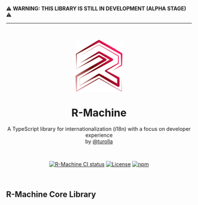 ⚠️ **WARNING: THIS LIBRARY IS STILL IN DEVELOPMENT (ALPHA STAGE)** ⚠️

---

<br />  
<p align="center">
  <img src="r-machine.logo.svg" width="128px" align="center" alt="R-Machine logo" />
  <h1 align="center">R-Machine</h1>
  <p align="center">
    A TypeScript library for internationalization (i18n) with a focus on developer experience
    <br/>
    by <a href="https://codecarvings.com">@turolla</a>
  </p>
</p>
<br/>

<p align="center">
<a href="https://github.com/codecarvings/r-machine/actions/workflows/ci.yml?query=branch%3Amain"><img src="https://github.com/codecarvings/r-machine/actions/workflows/ci.yml/badge.svg?event=push&branch=main" alt="R-Machine CI status" /></a>
<a href="https://github.com/codecarvings/r-machine/blob/main/LICENSE" rel="nofollow"><img src="https://img.shields.io/github/license/codecarvings/r-machine" alt="License"></a>
<a href="https://www.npmjs.com/package/r-machine" rel="nofollow"><img src="https://img.shields.io/npm/dw/r-machine.svg" alt="npm"></a>
</p>
<br/>

## R-Machine Core Library
